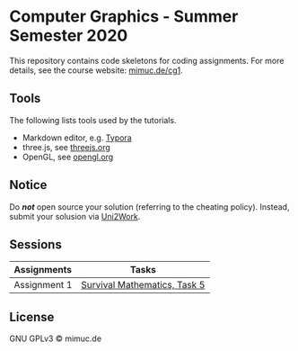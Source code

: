 # Computer Graphics - Summer Semester 2020

This repository contains code skeletons for coding assignments. For more details, see the course website: [mimuc.de/cg1](http://mimuc.de/cg1).

## Tools

The following lists tools used by the tutorials.

- Markdown editor, e.g. [Typora](https://typora.io)
- three.js, see [threejs.org](https://threejs.org/)
- OpenGL, see [opengl.org](https://www.opengl.org/)

## Notice

Do **_not_** open source your solution (referring to the cheating policy). Instead, submit your solusion via [Uni2Work](https://uni2work.ifi.lmu.de/).

## Sessions

| Assignments | Tasks |
|:-----|:---:|
| Assignment 1| [Survival Mathematics, Task 5](./1-math/)

<!-- | Assignment 1| [Survival Mathematics](./1-math/)
| Assignment 1| [Survival Mathematics](./1-math/)
| Assignment 1| [Survival Mathematics](./1-math/)
| Assignment 1| [Survival Mathematics](./1-math/)
| Assignment 1| [Survival Mathematics](./1-math/)
| Assignment 1| [Survival Mathematics](./1-math/)
| Assignment 1| [Survival Mathematics](./1-math/)
| Assignment 1| [Survival Mathematics](./1-math/) -->

## License

GNU GPLv3 &copy; mimuc.de